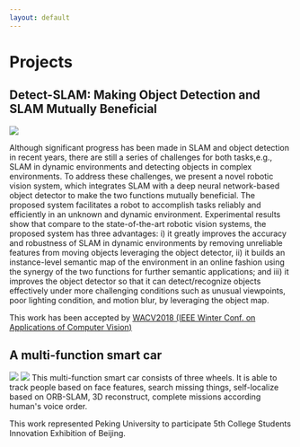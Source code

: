```yaml
---
layout: default
---
```

# [](#header-1)Projects

## [](#header-2)Detect-SLAM: Making Object Detection and SLAM Mutually Beneficial

![]({{site.baseurl}}/assets/images/Detect_SLAM_framework.png)

Although significant progress has been made in SLAM and object detection in recent years, there are still a series of challenges for both tasks,e.g., SLAM in dynamic environments and detecting objects in complex environments. To address these challenges, we present a novel robotic vision system, which integrates SLAM with a deep neural network-based object detector to make the two functions mutually beneficial. The proposed system facilitates a robot to accomplish tasks reliably and efficiently in an unknown and dynamic environment. Experimental results show that compare to the state-of-the-art robotic vision systems, the proposed system has three advantages: i) it greatly improves the accuracy and robustness of SLAM in dynamic environments by removing unreliable features from moving objects leveraging the object detector, ii) it builds an instance-level semantic map of the environment in an online fashion using the synergy of the two functions for further semantic applications; and iii) it improves the object detector so that it can detect/recognize objects effectively under more challenging conditions such as unusual viewpoints, poor lighting condition, and motion blur, by leveraging the object map.

This work has been accepted by [WACV2018 (IEEE Winter Conf. on Applications of Computer Vision)](http://wacv18.uccs.us/)


## [](#header-2)A multi-function smart car
![]({{site.baseurl}}/assets/images/Smart_car.png)
![]({{site.baseurl}}/assets/images/Reconstruction.png)
This multi-function smart car consists of three wheels. It is able to track people based on face features, search missing things, self-localize based on ORB-SLAM, 3D reconstruct, complete missions according human's voice order. 

This work represented Peking University to participate 5th College Students Innovation Exhibition of Beijing.
